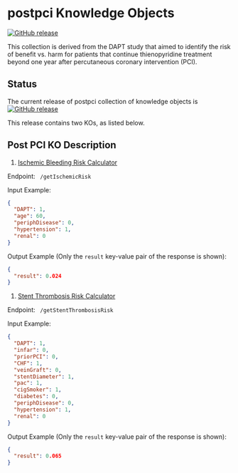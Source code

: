 # postpci Knowledge Objects
[![GitHub release](https://img.shields.io/github/release/kgrid-objects/postpci.svg)](https://github.com/kgrid-objects/postpci/releases/)


This collection is derived from the DAPT study that aimed to identify the risk of benefit vs. harm for patients that continue thienopyridine treatment beyond one year after percutaneous coronary intervention (PCI).

## Status
The current release of postpci collection of knowledge objects is [![GitHub release](https://img.shields.io/github/release/kgrid-objects/postpci.svg)](https://github.com/kgrid-objects/postpci/releases/)

This release contains two KOs, as listed below.


## Post PCI KO Description

1. [Ischemic Bleeding Risk Calculator](https://library.kgrid.org/#/object/67034%2Fk47c7mx%2Fv0.0.2)

  Endpoint:       ` /getIschemicRisk`

  Input Example:
  ```json
  {
    "DAPT": 1,
    "age": 60,
    "periphDisease": 0,
    "hypertension": 1,
    "renal": 0
  }
  ```

  Output Example (Only the `result` key-value pair of the response is shown):
  ```json
  {
    "result": 0.024
  }
  ```
1. [Stent Thrombosis Risk Calculator](https://library.kgrid.org/#/object/99999%2Ffk45m6gq9t%2Fv0.0.2)

  Endpoint:       ` /getStentThrombosisRisk`

  Input Example:
  ```json
  {
    "DAPT": 1,
    "infar": 0,
    "priorPCI": 0,
    "CHF": 1,
    "veinGraft": 0,
    "stentDiameter": 1,
    "pac": 1,
    "cigSmoker": 1,
    "diabetes": 0,
    "periphDisease": 0,
    "hypertension": 1,
    "renal": 0
  }
  ```

  Output Example (Only the `result` key-value pair of the response is shown):
  ```json
  {
    "result": 0.065
  }
  ```
